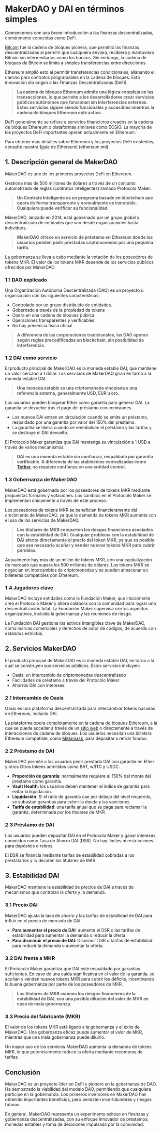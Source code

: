 # MakerDAO y DAI en términos simples

Comencemos con una breve introducción a las finanzas descentralizadas, comúnmente conocidas como DeFi.

[Bitcoin](bitcoin.md) fue la cadena de bloques pionera, que permitió las finanzas descentralizadas al permitir que cualquiera enviara, recibiera y mantuviera Bitcoin sin intermediarios como los bancos. Sin embargo, la cadena de bloques de Bitcoin se limita a simples transferencias entre direcciones.

Ethereum amplió esto al permitir transferencias condicionales, allanando el camino para contratos programables en la cadena de bloques. Esta innovación dio origen a las Finanzas Descentralizadas (DeFi).

> **La cadena de bloques Ethereum admite una lógica compleja en las transacciones, lo que permite a los desarrolladores crear servicios públicos autónomos que funcionan sin interferencias externas. Estos servicios siguen siendo funcionales y accesibles mientras la cadena de bloques Ethereum esté activa.**

DeFi generalmente se refiere a servicios financieros creados en la cadena de bloques Ethereum o plataformas similares como EOSIO. La mayoría de los proyectos DeFi importantes operan actualmente en Ethereum.

Para obtener más detalles sobre Ethereum y los proyectos DeFi existentes, consulte nuestra [guía de Ethereum] (ethereum.md).

## 1. Descripción general de MakerDAO

MakerDAO es uno de los primeros proyectos DeFi en Ethereum.

Gestiona más de 500 millones de dólares a través de un conjunto automatizado de reglas (contratos inteligentes) llamado Protocolo Maker.

> **Un Contrato Inteligente es un programa basado en blockchain que opera de forma transparente y normalmente es inmutable. Cualquiera puede verificar su funcionalidad.**

MakerDAO, lanzado en 2014, está gobernado por un grupo global y descentralizado de entidades que van desde organizaciones hasta individuos.

> **MakerDAO ofrece un servicio de préstamo en Ethereum donde los usuarios pueden pedir prestadas criptomonedas por una pequeña tarifa.**

La gobernanza se lleva a cabo mediante la votación de los poseedores de tokens MKR. El valor de los tokens MKR depende de los servicios públicos ofrecidos por MakerDAO.

### 1.1 DAO explicado

Una Organización Autónoma Descentralizada (DAO) es un proyecto u organización con las siguientes características:

- Controlado por un grupo distribuido de entidades.
- Gobernado a través de la propiedad de tokens
- Opera en una cadena de bloques pública
- Operaciones transparentes y verificables
- No hay presencia física oficial

> **A diferencia de las corporaciones tradicionales, las DAO operan según reglas precodificadas en blockchain, sin posibilidad de interferencia.**

### 1.2 DAI como servicio

El producto principal de MakerDAO es la moneda estable DAI, que mantiene un valor cercano a 1 dólar. Los servicios de MakerDAO giran en torno a la moneda estable DAI.

> **Una moneda estable es una criptomoneda vinculada a una referencia externa, generalmente USD, EUR u oro.**

Los usuarios pueden bloquear Ether como garantía para generar DAI. La garantía se devuelve tras el pago del préstamo con comisiones.

- Los nuevos DAI entran en circulación cuando se emite un préstamo, respaldado por una garantía por valor del 150% del préstamo.
- La garantía se libera cuando se reembolsan el préstamo y las tarifas y se destruye el DAI devuelto.

El Protocolo Maker garantiza que DAI mantenga su vinculación a 1 USD a través de varios mecanismos.

> **DAI es una moneda estable sin confianza, respaldada por garantía verificable. A diferencia de las stablecoins centralizadas como [Tether](tether.md), no requiere confianza en una entidad central.**

### 1.3 Gobernanza de MakerDAO

MakerDAO está gobernado por los poseedores de tokens MKR mediante propuestas formales y votaciones. Los cambios en el Protocolo Maker se implementan únicamente a través de este proceso.

Los poseedores de tokens MKR se benefician financieramente del crecimiento de MakerDAO, ya que la demanda de tokens MKR aumenta con el uso de los servicios de MakerDAO.

> **Los titulares de MKR comparten los riesgos financieros asociados con la estabilidad de DAI. Cualquier problema con la estabilidad de DAI afecta directamente el precio del token MKR, ya que es posible que sea necesario acuñar y vender nuevos tokens MKR para cubrir pérdidas.**

Actualmente hay más de un millón de tokens MKR, con una capitalización de mercado que supera los 500 millones de dólares. Los tokens MKR se negocian en intercambios de criptomonedas y se pueden almacenar en billeteras compatibles con Ethereum.

### 1.4 Jugadores clave

MakerDAO incluye entidades como la Fundación Maker, que inicialmente creó el Protocolo Maker y ahora colabora con la comunidad para lograr una descentralización total. La Fundación Maker supervisa ciertos aspectos organizativos, incluida la gobernanza y las reuniones de riesgo.

La Fundación DAI gestiona los activos intangibles clave de MakerDAO, como marcas comerciales y derechos de autor de códigos, de acuerdo con estatutos estrictos.

## 2. Servicios MakerDAO

El producto principal de MakerDAO es la moneda estable DAI, en torno a la cual se construyen sus servicios públicos. Estos servicios incluyen:

- Oasis: un intercambio de criptomonedas descentralizado
- Facilidades de préstamo a través del Protocolo Maker
- Ahorros DAI con intereses.

### 2.1 Intercambio de Oasis

Oasis es una plataforma descentralizada para intercambiar tokens basados ​​en Ethereum, incluido DAI.

La plataforma opera completamente en la cadena de bloques Ethereum, a la que se puede acceder a través de un [sitio web](https://oasis.app) o directamente a través de interacciones de cadena de bloques. Los usuarios necesitan una billetera Ethereum compatible, como [Metamask](https://metamask.io), para depositar o retirar fondos.

### 2.2 Préstamo de DAI

MakerDAO permite a los usuarios pedir prestado DAI con garantía en Ether y otros Otros tokens admitidos como BAT, wBTC y USDC.

- **Proporción de garantía**: normalmente requiere el 150% del monto del préstamo como garantía.
- **Vault Health**: los usuarios deben mantener el índice de garantía para evitar la liquidación.
- **Liquidación**: Si el ratio de garantía cae por debajo del nivel requerido, se subastan garantías para cubrir la deuda y las sanciones.
- **Tarifa de estabilidad**: una tarifa anual que se paga para reclamar la garantía, determinada por los titulares de MKR.

### 2.3 Préstamo de DAI

Los usuarios pueden depositar DAI en el Protocolo Maker y ganar intereses, conocidos como Tasa de Ahorro DAI (DSR). No hay límites ni restricciones para depósitos o retiros.

El DSR se financia mediante tarifas de estabilidad cobradas a los prestatarios y lo deciden los titulares de MKR.

## 3. Estabilidad DAI

MakerDAO mantiene la estabilidad de precios de DAI a través de mecanismos que controlan la oferta y la demanda.

### 3.1 Precio DAI

MakerDAO ajusta la tasa de ahorro y las tarifas de estabilidad de DAI para influir en el precio de mercado de DAI.

- **Para aumentar el precio de DAI**: aumente el DSR o las tarifas de estabilidad para aumentar la demanda o reducir la oferta.
- **Para disminuir el precio de DAI**: Disminuir DSR o tarifas de estabilidad para reducir la demanda o aumentar la oferta.

### 3.2 DAI frente a MKR

El Protocolo Maker garantiza que DAI esté respaldado por garantías suficientes. En caso de una caída significativa en el valor de la garantía, se acuñan y venden nuevos tokens MKR para cubrir los déficits, incentivando la buena gobernanza por parte de los poseedores de MKR.

> **Los titulares de MKR asumen los riesgos financieros de la estabilidad de DAI, con una posible dilución del valor de MKR en caso de mala gobernanza.**

### 3.3 Precio del fabricante (MKR)

El valor de los tokens MKR está ligado a la gobernanza y el éxito de MakerDAO. Una gobernanza eficaz puede aumentar el valor de MKR, mientras que una mala gobernanza puede diluirlo.

Un mayor uso de los servicios MakerDAO aumenta la demanda de tokens MKR, lo que potencialmente reduce la oferta mediante recompras de tarifas.

## Conclusión

MakerDAO es un proyecto líder en DeFi y pionero en la gobernanza de DAO. Ha demostrado la viabilidad del modelo DAO, permitiendo que cualquiera participe en la gobernanza. Los primeros inversores en MakerDAO han obtenido importantes beneficios, pero persisten incertidumbres y riesgos futuros.

En general, MakerDAO representa un experimento exitoso en finanzas y gobernanza descentralizadas, con su enfoque innovador de préstamos, monedas estables y toma de decisiones impulsada por la comunidad.